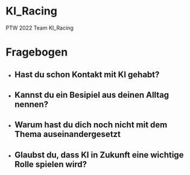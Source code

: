 # KI_Racing
PTW 2022 Team KI_Racing 

# Fragebogen

- Hast du schon Kontakt mit KI gehabt?
  -
- Kannst du ein Besipiel aus deinen Alltag nennen?
  -
- Warum hast du dich noch nicht mit dem Thema auseinandergesetzt
  -
- Glaubst du, dass KI in Zukunft eine wichtige Rolle spielen wird?
  -  
